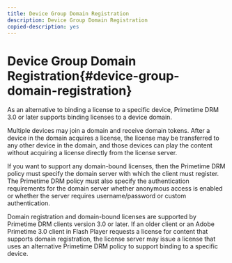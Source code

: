 ```yaml
---
title: Device Group Domain Registration
description: Device Group Domain Registration
copied-description: yes
---
```


# Device Group Domain Registration{#device-group-domain-registration}

As an alternative to binding a license to a specific device, Primetime DRM 3.0 or later supports binding licenses to a device domain.

Multiple devices may join a domain and receive domain tokens. After a device in the domain acquires a license, the license may be transferred to any other device in the domain, and those devices can play the content without acquiring a license directly from the license server.

If you want to support any domain-bound licenses, then the Primetime DRM policy must specify the domain server with which the client must register. The Primetime DRM policy must also specify the authentication requirements for the domain server whether anonymous access is enabled or whether the server requires username/password or custom authentication.

Domain registration and domain-bound licenses are supported by Primetime DRM clients version 3.0 or later. If an older client or an Adobe Primetime 3.0 client in Flash Player requests a license for content that supports domain registration, the license server may issue a license that uses an alternative Primetime DRM policy to support binding to a specific device. 
